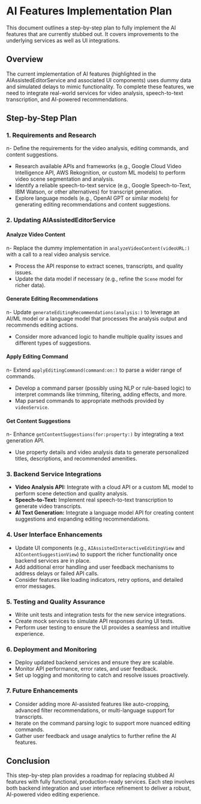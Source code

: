 # AI Features Implementation Plan

This document outlines a step-by-step plan to fully implement the AI features that are currently stubbed out. It covers improvements to the underlying services as well as UI integrations. 

## Overview

The current implementation of AI features (highlighted in the AIAssistedEditorService and associated UI components) uses dummy data and simulated delays to mimic functionality. To complete these features, we need to integrate real-world services for video analysis, speech-to-text transcription, and AI-powered recommendations.

## Step-by-Step Plan

### 1. Requirements and Research
n- Define the requirements for the video analysis, editing commands, and content suggestions.
- Research available APIs and frameworks (e.g., Google Cloud Video Intelligence API, AWS Rekognition, or custom ML models) to perform video scene segmentation and analysis.
- Identify a reliable speech-to-text service (e.g., Google Speech-to-Text, IBM Watson, or other alternatives) for transcript generation.
- Explore language models (e.g., OpenAI GPT or similar models) for generating editing recommendations and content suggestions.

### 2. Updating AIAssistedEditorService

#### Analyze Video Content
n- Replace the dummy implementation in `analyzeVideoContent(videoURL:)` with a call to a real video analysis service.
- Process the API response to extract scenes, transcripts, and quality issues.
- Update the data model if necessary (e.g., refine the `Scene` model for richer data).

#### Generate Editing Recommendations
n- Update `generateEditingRecommendations(analysis:)` to leverage an AI/ML model or a language model that processes the analysis output and recommends editing actions.
- Consider more advanced logic to handle multiple quality issues and different types of suggestions.

#### Apply Editing Command
n- Extend `applyEditingCommand(command:on:)` to parse a wider range of commands.
- Develop a command parser (possibly using NLP or rule-based logic) to interpret commands like trimming, filtering, adding effects, and more.
- Map parsed commands to appropriate methods provided by `videoService`.

#### Get Content Suggestions
n- Enhance `getContentSuggestions(for:property:)` by integrating a text generation API.
- Use property details and video analysis data to generate personalized titles, descriptions, and recommended amenities.

### 3. Backend Service Integrations

- **Video Analysis API:** Integrate with a cloud API or a custom ML model to perform scene detection and quality analysis.
- **Speech-to-Text:** Implement real speech-to-text transcription to generate video transcripts.
- **AI Text Generation:** Integrate a language model API for creating content suggestions and expanding editing recommendations.

### 4. User Interface Enhancements

- Update UI components (e.g., `AIAssistedInteractiveEditingView` and `AIContentSuggestionView`) to support the richer functionality once backend services are in place.
- Add additional error handling and user feedback mechanisms to address delays or failed API calls.
- Consider features like loading indicators, retry options, and detailed error messages.

### 5. Testing and Quality Assurance

- Write unit tests and integration tests for the new service integrations.
- Create mock services to simulate API responses during UI tests.
- Perform user testing to ensure the UI provides a seamless and intuitive experience.

### 6. Deployment and Monitoring

- Deploy updated backend services and ensure they are scalable.
- Monitor API performance, error rates, and user feedback.
- Set up logging and monitoring to catch and resolve issues proactively.

### 7. Future Enhancements

- Consider adding more AI-assisted features like auto-cropping, advanced filter recommendations, or multi-language support for transcripts.
- Iterate on the command parsing logic to support more nuanced editing commands.
- Gather user feedback and usage analytics to further refine the AI features.

## Conclusion

This step-by-step plan provides a roadmap for replacing stubbed AI features with fully functional, production-ready services. Each step involves both backend integration and user interface refinement to deliver a robust, AI-powered video editing experience. 